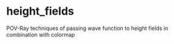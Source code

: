 # height_fields
 POV-Ray techniques of passing wave function to height fields in combination with colormap
